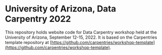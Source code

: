 # University of Arizona, Data Carpentry 2022

This repository holds website code for Data Carpentry workshop held at the University of Arizona, September 12-15, 2022. It is based on the Carpentries template repository at [https://github.com/carpentries/workshop-template](https://github.com/carpentries/workshop-template).
